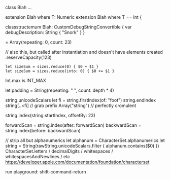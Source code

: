 
class Blah<T> ...

extension Blah where T: Numeric
extension Blah where T == Int {

classstructemum Blah: CustomDebugStringConvertible {
    var debugDescription: String {
        "Snork"
    }
}

= Array(repeating: 0, count: 23)

// also this, but called after instantiation and doesn't have elements created
.reserveCapacity(123)

    let sizeSum = sizes.reduce(0) { $0 + $1 }
    let sizeSum = sizes.reduce(into: 0) { $0 += $1 }

Int.max is INT_MAX 

let padding = String(repeating: " ", count: depth * 4)

string.unicodeScalars
let fi = string.firstIndex(of: "foot")
string.endIndex
string[..<fi] // grab prefix
Array("string") // perfectly cromulent

string.index(string.startIndex, offsetBy: 23)

forwardScan = string.index(after: forwardScan)
backwardScan = string.index(before: backwardScan)


// strip all but alphanumerics
let alphanum = CharacterSet.alphanumerics
let string = String(rawString.unicodeScalars.filter { alphanum.contains($0) })
CharacterSet.letters / decimalDigits / whitespaces / whitespacesAndNewlines / etc
    https://developer.apple.com/documentation/foundation/characterset   

run playground:
  shift-command-return
